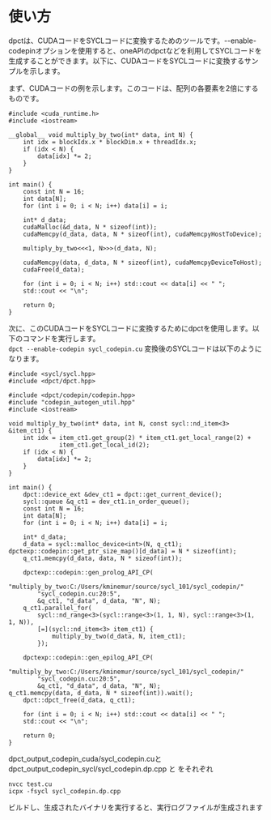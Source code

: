 # 使い方
dpctは、CUDAコードをSYCLコードに変換するためのツールです。--enable-codepinオプションを使用すると、oneAPIのdpctなどを利用してSYCLコードを生成することができます。以下に、CUDAコードをSYCLコードに変換するサンプルを示します。
  
まず、CUDAコードの例を示します。このコードは、配列の各要素を2倍にするものです。  
```
#include <cuda_runtime.h>
#include <iostream>

__global__ void multiply_by_two(int* data, int N) {
    int idx = blockIdx.x * blockDim.x + threadIdx.x;
    if (idx < N) {
        data[idx] *= 2;
    }
}

int main() {
    const int N = 16;
    int data[N];
    for (int i = 0; i < N; i++) data[i] = i;

    int* d_data;
    cudaMalloc(&d_data, N * sizeof(int));
    cudaMemcpy(d_data, data, N * sizeof(int), cudaMemcpyHostToDevice);

    multiply_by_two<<<1, N>>>(d_data, N);

    cudaMemcpy(data, d_data, N * sizeof(int), cudaMemcpyDeviceToHost);
    cudaFree(d_data);

    for (int i = 0; i < N; i++) std::cout << data[i] << " ";
    std::cout << "\n";

    return 0;
}
```
次に、このCUDAコードをSYCLコードに変換するためにdpctを使用します。以下のコマンドを実行します。  
```dpct --enable-codepin sycl_codepin.cu```
変換後のSYCLコードは以下のようになります。  
```
#include <sycl/sycl.hpp>
#include <dpct/dpct.hpp>

#include <dpct/codepin/codepin.hpp>
#include "codepin_autogen_util.hpp"
#include <iostream>

void multiply_by_two(int* data, int N, const sycl::nd_item<3> &item_ct1) {
    int idx = item_ct1.get_group(2) * item_ct1.get_local_range(2) +
              item_ct1.get_local_id(2);
    if (idx < N) {
        data[idx] *= 2;
    }
}

int main() {
    dpct::device_ext &dev_ct1 = dpct::get_current_device();
    sycl::queue &q_ct1 = dev_ct1.in_order_queue();
    const int N = 16;
    int data[N];
    for (int i = 0; i < N; i++) data[i] = i;

    int* d_data;
    d_data = sycl::malloc_device<int>(N, q_ct1);
dpctexp::codepin::get_ptr_size_map()[d_data] = N * sizeof(int);
    q_ct1.memcpy(d_data, data, N * sizeof(int));

    dpctexp::codepin::gen_prolog_API_CP(
        "multiply_by_two:C:/Users/kminemur/source/sycl_101/sycl_codepin/"
        "sycl_codepin.cu:20:5",
        &q_ct1, "d_data", d_data, "N", N);
    q_ct1.parallel_for(
        sycl::nd_range<3>(sycl::range<3>(1, 1, N), sycl::range<3>(1, 1, N)),
        [=](sycl::nd_item<3> item_ct1) {
            multiply_by_two(d_data, N, item_ct1);
        });

    dpctexp::codepin::gen_epilog_API_CP(
        "multiply_by_two:C:/Users/kminemur/source/sycl_101/sycl_codepin/"
        "sycl_codepin.cu:20:5",
        &q_ct1, "d_data", d_data, "N", N);
q_ct1.memcpy(data, d_data, N * sizeof(int)).wait();
    dpct::dpct_free(d_data, q_ct1);

    for (int i = 0; i < N; i++) std::cout << data[i] << " ";
    std::cout << "\n";

    return 0;
}
```

dpct_output_codepin_cuda/sycl_codepin.cuとdpct_output_codepin_sycl/sycl_codepin.dp.cpp と  をそれぞれ
```
nvcc test.cu
icpx -fsycl sycl_codepin.dp.cpp
```
ビルドし、生成されたバイナリを実行すると、実行ログファイルが生成されます



